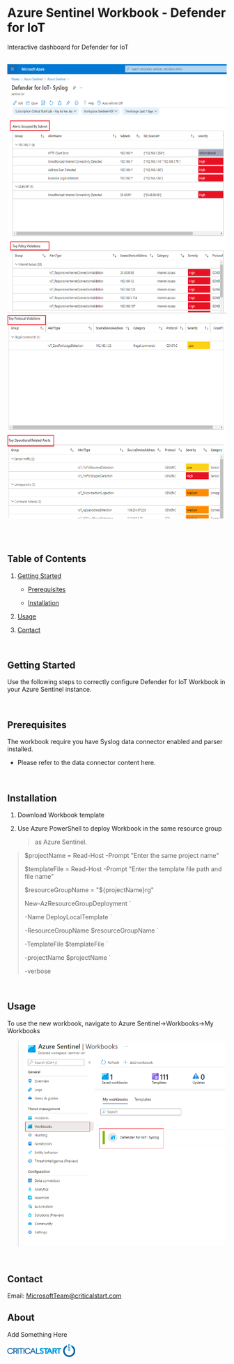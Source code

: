 # Azure Sentinel Workbook - Defender for IoT

Interactive dashboard for Defender for IoT

<br/>

<img src="./media/image1.PNG" style="width:6.5in;height:5.94514in" alt="Graphical user interface, application, table Description automatically generated" />

<img src="./media/image2.PNG" style="width:6.5in;height:4.86667in" alt="Graphical user interface, text, application Description automatically generated" />

<br/><br/>

## Table of Contents

1.  <u>Getting Started</u>

    -   <u>Prerequisites</u>

    -   <u>Installation</u>

2.  <u>Usage</u>

3.  <u>Contact</u>

<br/>

## Getting Started

Use the following steps to correctly configure Defender for IoT Workbook
in your Azure Sentinel instance.

<br/>

## Prerequisites

The workbook require you have Syslog data connector enabled and parser
installed.

-   Please refer to the data connector content here.

<br/>

## Installation

1.  Download Workbook template

2.  Use Azure PowerShell to deploy Workbook in the same resource group
    > as Azure Sentinel.

> $projectName = Read-Host -Prompt "Enter the same project name"
>
> $templateFile = Read-Host -Prompt "Enter the template file path and
> file name"
>
> $resourceGroupName = "${projectName}rg"
>
> New-AzResourceGroupDeployment \`
>
> -Name DeployLocalTemplate \`
>
> -ResourceGroupName $resourceGroupName \`
>
> -TemplateFile $templateFile \`
>
> -projectName $projectName \`
>
> -verbose

<br/>

## Usage

To use the new workbook, navigate to Azure Sentinel->Workbooks->My
Workbooks

> <img src="./media/image3.PNG" style="width:4.78912in;height:4.89861in" alt="Graphical user interface, application Description automatically generated" />

<br/>

## Contact

Email: <MicrosoftTeam@criticalstart.com>

## About

Add Something Here

<img src="./media/image4.png" style="width:1.625in;height:0.30208in" />
